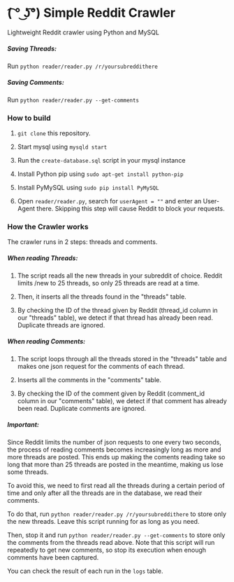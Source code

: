 (͡ ° ͜ʖ͡°) Simple Reddit Crawler
================================

Lightweight Reddit crawler using Python and MySQL

##### Saving Threads:

Run `python reader/reader.py /r/yoursubreddithere`

##### Saving Comments:

Run `python reader/reader.py --get-comments`

### How to build

1. `git clone` this repository.

2. Start mysql using `mysqld start`

3. Run the `create-database.sql` script in your mysql instance

4. Install Python pip using `sudo apt-get install python-pip`

5. Install PyMySQL using `sudo pip install PyMySQL`

6. Open `reader/reader.py`, search for `userAgent = ""` and enter an User-Agent there. Skipping this step will cause Reddit to block your requests.

### How the Crawler works

The crawler runs in 2 steps: threads and comments.

##### When reading Threads:

1. The script reads all the new threads in your subreddit of choice. Reddit limits /new to 25 threads, so only 25 threads are read at a time.

2. Then, it inserts all the threads found in the "threads" table.

3. By checking the ID of the thread given by Reddit (thread_id column in our "threads" table), we detect if that thread has already been read. Duplicate threads are ignored.

##### When reading Comments:

1. The script loops through all the threads stored in the "threads" table and makes one json request for the comments of each thread.

2. Inserts all the comments in the "comments" table.

3. By checking the ID of the comment given by Reddit (comment_id column in our "comments" table), we detect if that comment has already been read. Duplicate comments are ignored.

##### Important:

Since Reddit limits the number of json requests to one every two seconds, the process of reading comments becomes increasingly long as more and more threads are posted. This ends up making the coments reading take so long that more than 25 threads are posted in the meantime, making us lose some threads.

To avoid this, we need to first read all the threads during a certain period of time and only after all the threads are in the database, we read their comments.

To do that, run `python reader/reader.py /r/yoursubreddithere` to store only the new threads. Leave this script running for as long as you need.

Then, stop it and run `python reader/reader.py --get-comments` to store only the comments from the threads read above. Note that this script will run repeatedly to get new comments, so stop its execution when enough comments have been captured.

You can check the result of each run in the `logs` table.
